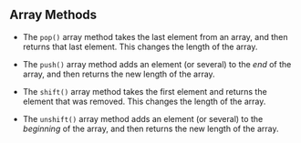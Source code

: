 ## Array Methods


- The `pop()` array method takes the last element from an array, and then returns that last element. This changes the length of the array.


- The `push()` array method adds an element (or several) to the *end* of the array, and then returns the new length of the array.


- The `shift()` array method takes the first element and returns the element that was removed. This changes the length of the array.


- The `unshift()` array method adds an element (or several) to the *beginning* of the array, and then returns the new length of the array.
